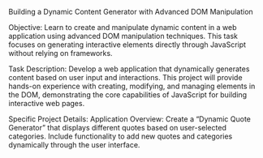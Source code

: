 Building a Dynamic Content Generator with Advanced DOM Manipulation

Objective: Learn to create and manipulate dynamic content in a web application using advanced DOM manipulation techniques. This task focuses on generating interactive elements directly through JavaScript without relying on frameworks.

Task Description:
Develop a web application that dynamically generates content based on user input and interactions. This project will provide hands-on experience with creating, modifying, and managing elements in the DOM, demonstrating the core capabilities of JavaScript for building interactive web pages.

Specific Project Details:
Application Overview:
Create a “Dynamic Quote Generator” that displays different quotes based on user-selected categories. Include functionality to add new quotes and categories dynamically through the user interface.